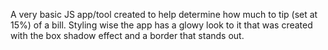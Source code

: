 A very basic JS app/tool created to help determine how much to tip (set at 15%) of a bill. Styling wise the app has a glowy look to it that was created with the box shadow effect and a border that stands out.